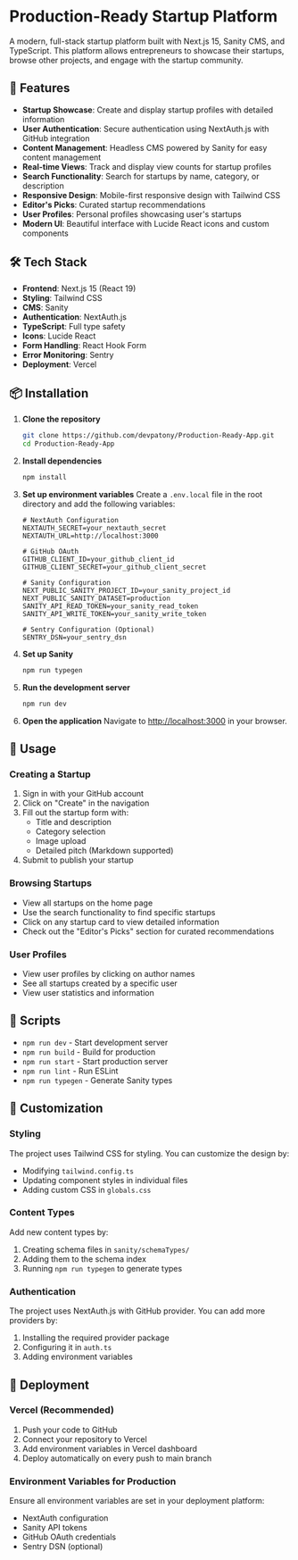 # Production-Ready Startup Platform

A modern, full-stack startup platform built with Next.js 15, Sanity CMS, and TypeScript. This platform allows entrepreneurs to showcase their startups, browse other projects, and engage with the startup community.

## 🚀 Features

- **Startup Showcase**: Create and display startup profiles with detailed information
- **User Authentication**: Secure authentication using NextAuth.js with GitHub integration
- **Content Management**: Headless CMS powered by Sanity for easy content management
- **Real-time Views**: Track and display view counts for startup profiles
- **Search Functionality**: Search for startups by name, category, or description
- **Responsive Design**: Mobile-first responsive design with Tailwind CSS
- **Editor's Picks**: Curated startup recommendations
- **User Profiles**: Personal profiles showcasing user's startups
- **Modern UI**: Beautiful interface with Lucide React icons and custom components

## 🛠 Tech Stack

- **Frontend**: Next.js 15 (React 19)
- **Styling**: Tailwind CSS
- **CMS**: Sanity
- **Authentication**: NextAuth.js
- **TypeScript**: Full type safety
- **Icons**: Lucide React
- **Form Handling**: React Hook Form
- **Error Monitoring**: Sentry
- **Deployment**: Vercel

## 📦 Installation

1. **Clone the repository**
   ```bash
   git clone https://github.com/devpatony/Production-Ready-App.git
   cd Production-Ready-App
   ```

2. **Install dependencies**
   ```bash
   npm install
   ```

3. **Set up environment variables**
   Create a `.env.local` file in the root directory and add the following variables:
   ```env
   # NextAuth Configuration
   NEXTAUTH_SECRET=your_nextauth_secret
   NEXTAUTH_URL=http://localhost:3000

   # GitHub OAuth
   GITHUB_CLIENT_ID=your_github_client_id
   GITHUB_CLIENT_SECRET=your_github_client_secret

   # Sanity Configuration
   NEXT_PUBLIC_SANITY_PROJECT_ID=your_sanity_project_id
   NEXT_PUBLIC_SANITY_DATASET=production
   SANITY_API_READ_TOKEN=your_sanity_read_token
   SANITY_API_WRITE_TOKEN=your_sanity_write_token

   # Sentry Configuration (Optional)
   SENTRY_DSN=your_sentry_dsn
   ```

4. **Set up Sanity**
   ```bash
   npm run typegen
   ```

5. **Run the development server**
   ```bash
   npm run dev
   ```

6. **Open the application**
   Navigate to [http://localhost:3000](http://localhost:3000) in your browser.

## 🎯 Usage

### Creating a Startup

1. Sign in with your GitHub account
2. Click on "Create" in the navigation
3. Fill out the startup form with:
   - Title and description
   - Category selection
   - Image upload
   - Detailed pitch (Markdown supported)
4. Submit to publish your startup

### Browsing Startups

- View all startups on the home page
- Use the search functionality to find specific startups
- Click on any startup card to view detailed information
- Check out the "Editor's Picks" section for curated recommendations

### User Profiles

- View user profiles by clicking on author names
- See all startups created by a specific user
- View user statistics and information

## 🔧 Scripts

- `npm run dev` - Start development server
- `npm run build` - Build for production
- `npm run start` - Start production server
- `npm run lint` - Run ESLint
- `npm run typegen` - Generate Sanity types

## 🎨 Customization

### Styling
The project uses Tailwind CSS for styling. You can customize the design by:
- Modifying `tailwind.config.ts`
- Updating component styles in individual files
- Adding custom CSS in `globals.css`

### Content Types
Add new content types by:
1. Creating schema files in `sanity/schemaTypes/`
2. Adding them to the schema index
3. Running `npm run typegen` to generate types

### Authentication
The project uses NextAuth.js with GitHub provider. You can add more providers by:
1. Installing the required provider package
2. Configuring it in `auth.ts`
3. Adding environment variables

## 🚀 Deployment

### Vercel (Recommended)

1. Push your code to GitHub
2. Connect your repository to Vercel
3. Add environment variables in Vercel dashboard
4. Deploy automatically on every push to main branch

### Environment Variables for Production

Ensure all environment variables are set in your deployment platform:
- NextAuth configuration
- Sanity API tokens
- GitHub OAuth credentials
- Sentry DSN (optional)

